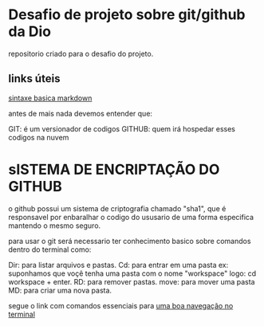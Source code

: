 # Desafio de projeto sobre git/github da Dio
repositorio criado para o desafio do projeto.


## links úteis 
[sintaxe basica markdown](https://www.markdownguide.org/)


antes de mais nada devemos entender  que:

 GIT: é um versionador de codigos
 GITHUB: quem irá hospedar esses codigos na nuvem  
 
 # sISTEMA DE ENCRIPTAÇÃO DO GITHUB
 
 o github possui um sistema de criptografia chamado "sha1", que é responsavel por enbaralhar o codigo do ususario de uma forma especifica mantendo o mesmo seguro.
 
 para usar o git será necessario ter conhecimento basico sobre comandos dentro do terminal como:
 
 Dir: para listar arquivos e pastas.
 Cd:  para entrar em uma pasta ex: suponhamos que voçê tenha uma pasta com o nome "workspace" logo: cd workspace + enter.
 RD:  para remover pastas.
 move: para mover uma pasta
 MD:  para criar uma nova pasta. 
 
 segue o link com  comandos essenciais  para [uma boa navegação no terminal](https://www.uniaogeek.com.br/guia-de-comandos-cmd-terminal-do-windows/)
 
